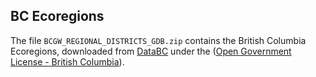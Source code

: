 ## BC Ecoregions

The file `BCGW_REGIONAL_DISTRICTS_GDB.zip` contains the British Columbia Ecoregions, downloaded from [DataBC](https://catalogue.data.gov.bc.ca/pt_BR/dataset/d1aff64e-dbfe-45a6-af97-582b7f6418b9) under the ([Open Government License - British Columbia](http://www.data.gov.bc.ca/local/dbc/docs/license/OGL-vbc2.0.pdf)). 
